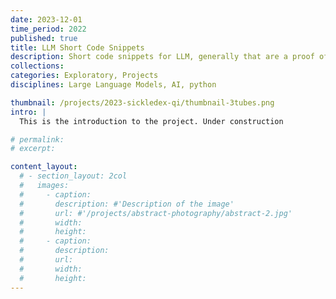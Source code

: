 ```yaml
---
date: 2023-12-01
time_period: 2022
published: true
title: LLM Short Code Snippets
description: Short code snippets for LLM, generally that are a proof of concept for a certain feature or function.
collections:
categories: Exploratory, Projects 
disciplines: Large Language Models, AI, python

thumbnail: /projects/2023-sickledex-qi/thumbnail-3tubes.png
intro: |
  This is the introduction to the project. Under construction

# permalink:
# excerpt:

content_layout:
  # - section_layout: 2col
  #   images:
  #     - caption:
  #       description: #'Description of the image'
  #       url: #'/projects/abstract-photography/abstract-2.jpg'
  #       width:
  #       height:
  #     - caption:
  #       description:
  #       url:
  #       width:
  #       height:
---
```



